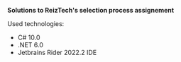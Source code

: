 **Solutions to ReizTech's selection process assignement**
  
Used technologies:
- C# 10.0  
- .NET 6.0  
- Jetbrains Rider 2022.2 IDE

